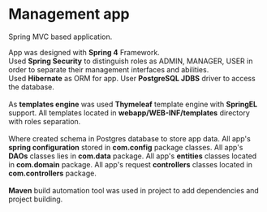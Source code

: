 # Management app
  
  Spring MVC based application.


App was designed with <b>Spring 4</b> Framework.<br>
Used <b>Spring Security</b> to distinguish roles as ADMIN, MANAGER, USER in order to 
separate their management interfaces and abilities.<br>
Used <b>Hibernate</b> as ORM for app. User <b>PostgreSQL JDBS</b> driver to access the database.
<br>
<br>
As <b>templates engine</b> was used <b>Thymeleaf</b> template engine with <b>SpringEL</b> support.
All templates located in <b>webapp/WEB-INF/templates</b> directory with roles separation.
<br>
<br>
   Where created schema in Postgres database to store app data.
   All app's <b>spring configuration</b> stored in <b>com.config</b> package classes.
   All app's <b>DAOs</b> classes lies in <b>com.data</b> package.
   All app's <b>entities</b> classes located in <b>com.domain</b> package.
   All app's request <b>controllers</b> classes located in <b>com.controllers</b> package.
   <br>
   <br>
   <b>Maven</b> build automation tool was used in project to add dependencies and project building.
